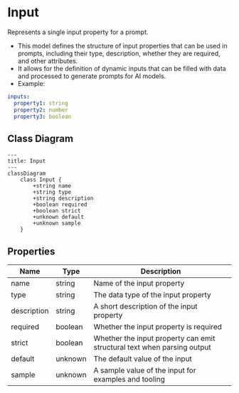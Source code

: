 # Input

Represents a single input property for a prompt.
* This model defines the structure of input properties that can be used in prompts,
including their type, description, whether they are required, and other attributes.
* It allows for the definition of dynamic inputs that can be filled with data
and processed to generate prompts for AI models.
* Example:
```yaml
inputs:
  property1: string
  property2: number
  property3: boolean
```

## Class Diagram

```mermaid
---
title: Input
---
classDiagram
    class Input {
        +string name
        +string type
        +string description
        +boolean required
        +boolean strict
        +unknown default
        +unknown sample
    }
```





## Properties

| Name | Type | Description |
| ---- | ---- | ----------- |
| name | string | Name of the input property  |
| type | string | The data type of the input property  |
| description | string | A short description of the input property  |
| required | boolean | Whether the input property is required  |
| strict | boolean | Whether the input property can emit structural text when parsing output  |
| default | unknown | The default value of the input  |
| sample | unknown | A sample value of the input for examples and tooling  |


